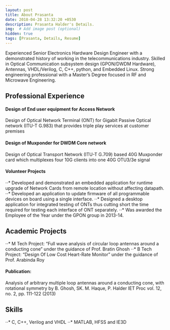 ```yaml
---
layout: post
title: About Prasanta
date: 2018-04-28 13:32:20 +0530
description: Prasanta Halder's Details. 
img:  # Add image post (optional)
hidden: true
tags: [Prasanta, Details, Resume]
---
```




Experienced Senior Electronics Hardware Design Engineer with a demonstrated history of working in the telecommunications industry. Skilled in Optical Communication subsystem design (GPON/DWDM Hardware), Antennas, VHDL/Verilog, C, C++, python, and Embedded Linux. Strong engineering professional with a Master’s Degree focused in RF and Microwave Engineering. 


## Professional Experience 

#### Design of End user equipment for Access Network 
Design of Optical Network Terminal (ONT) for Gigabit Passive Optical network (ITU-T G.983) that provides triple play services at customer premises

#### Design of Muxponder for DWDM Core network
Design of Optical Transport Network (ITU-T G.709) based 40G Muxponder card which multiplexes four 10G clients into one 40G OTU3/3e signal 

#### Volunteer Projects
⋅⋅*	Developed and demonstrated an embedded application for runtime upgrade of Network Cards from remote location without affecting datapath.
⋅⋅*	Developed an application to update firmware of all programmable devices on board using a single interface. 
⋅⋅*	Designed a desktop application for integrated testing of ONTs thus cutting short the time required for testing each interface of ONT separately.
⋅⋅*	Was awarded the Employee of the Year under the GPON group in 2013-14.


## Academic Projects

⋅⋅* M Tech Project: “Full wave analysis of circular loop antennas around a conducting cone” under the guidance of Prof. Bratin Ghosh
⋅⋅* B Tech Project: “Design Of Low Cost Heart-Rate Monitor” under the guidance of Prof. Arabinda Roy

#### Publication:

Analysis of arbitrary multiple loop antennas around a conducting cone, with rotational symmetry by B. Ghosh, SK.
M. Haque, P. Halder IET Proc vol. 12, no. 2, pp. 111-122 (2013)

## Skills

⋅⋅*	C, C++, Verilog and VHDL
⋅⋅*	MATLAB, HFSS and IE3D
